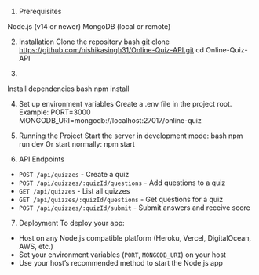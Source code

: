 1. Prerequisites

Node.js (v14 or newer)
MongoDB (local or remote)

2. Installation
Clone the repository
bash
git clone https://github.com/nishikasingh31/Online-Quiz-API.git
cd Online-Quiz-API

3.
Install dependencies
bash
npm install

4. Set up environment variables
Create a .env file in the project root.
Example:
PORT=3000
MONGODB_URI=mongodb://localhost:27017/online-quiz

5. Running the Project
Start the server in development mode:
bash
npm run dev
Or start normally:
npm start

6. API Endpoints
- `POST /api/quizzes` - Create a quiz
- `POST /api/quizzes/:quizId/questions` - Add questions to a quiz
- `GET /api/quizzes` - List all quizzes
- `GET /api/quizzes/:quizId/questions` - Get questions for a quiz
- `POST /api/quizzes/:quizId/submit` - Submit answers and receive score

7. Deployment
To deploy your app:
- Host on any Node.js compatible platform (Heroku, Vercel, DigitalOcean, AWS, etc.)
- Set your environment variables (`PORT`, `MONGODB_URI`) on your host
- Use your host’s recommended method to start the Node.js app
